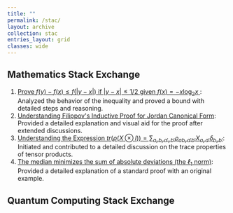 ```yaml
---
title: ""
permalink: /stac/
layout: archive
collection: stac
entries_layout: grid
classes: wide
---
```


## Mathematics Stack Exchange
<style>
.text-block {
    text-align: justify;
    text-indent: 2em;
    margin-right: auto;
    max-width: 8.27in; /* Constrain to A4 width */
}
</style>

 1. [Prove $f(y) - f(x) \leq f(|y - x|)$ if $|y - x| \leq 1/2$ given $f(x) = -x \log_2 x$
][2]: Analyzed the behavior of the inequality and proved a bound with detailed steps and reasoning.
 2. [Understanding Filippov's Inductive Proof for Jordan Canonical Form][1]: Provided a detailed explanation and visual aid for the proof after extended discussions.
 3. [Understanding the Expression $tr\Big(\rho(X\otimes I)\Big)=\sum_{a,b,a',b'} \rho_{ab,a'b'}X_{a,a'}\delta_{b,b'}$][3]: Initiated and contributed to a detailed discussion on the trace properties of tensor products.
 4. [The median minimizes the sum of absolute deviations (the $ℓ_1$
 norm)][4]: Provided a detailed explanation of a standard proof with an original example.


  [1]: https://math.stackexchange.com/questions/3909381/filippovs-inductive-proof-for-jordan-canonical-form/3911296#3911296
  [2]: https://math.stackexchange.com/questions/4614700/prove-fy-%E2%88%92-fx-leq-fy-%E2%88%92-x-if-y-%E2%88%92-x-%E2%89%A4-1-2-given-fx-x-log-2-x
  [3]: https://math.stackexchange.com/questions/4250990/understanding-the-expression-tr-big-rhox-otimes-i-big-sum-a-b-a-b-rho
  [4]: https://math.stackexchange.com/questions/113270/the-median-minimizes-the-sum-of-absolute-deviations-the-ell-1-norm/2364943#2364943

## Quantum Computing Stack Exchange

